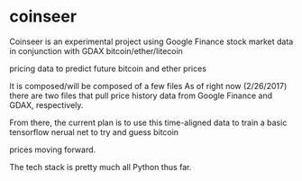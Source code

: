 # coinseer

Coinseer is an experimental project using Google Finance stock market data in conjunction with GDAX bitcoin/ether/litecoin

pricing data to predict future bitcoin and ether prices

It is composed/will be composed of a few files
As of right now (2/26/2017) there are two files that pull price history data from Google Finance and GDAX, respectively.

From there, the current plan is to use this time-aligned data to train a basic tensorflow nerual net to try and guess bitcoin 

prices moving forward.

The tech stack is pretty much all Python thus far.
